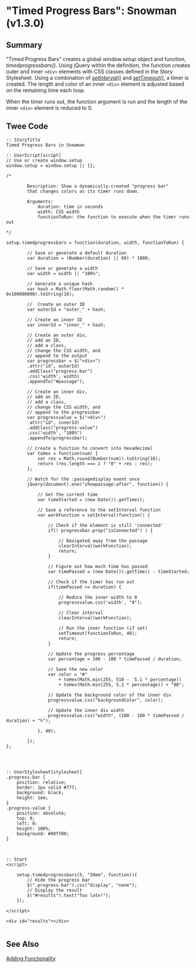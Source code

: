 # "Timed Progress Bars": Snowman (v1.3.0)

## Summary

"Timed Progress Bars" creates a global *window.setup* object and function, *timedprogressbars()*. Using jQuery within the definition, the function creates outer and inner `<div>` elements with CSS classes defined in the Story Stylesheet. Using a combination of [*setInterval()*](https://developer.mozilla.org/en-US/docs/Web/API/WindowOrWorkerGlobalScope/setInterval) and [*setTimeout()*](https://developer.mozilla.org/en-US/docs/Web/API/WindowOrWorkerGlobalScope/setTimeout), a timer is created. The length and color of an inner `<div>` element is adjusted based on the remaining time each loop.

When the timer runs out, the function argument is run and the length of the inner `<div>` element is reduced to 0.

## Twee Code

```
:: StoryTitle
Timed Progress Bars in Snowman

:: UserScript[script]
// Use or create window.setup
window.setup = window.setup || {};

/*

		Description: Show a dynamically-created "progress bar"
		that changes colors as its timer runs down.

		Arguments:
			duration: time in seconds
			width: CSS width
			functionToRun: the function to execute when the timer runs out

*/

setup.timedprogressbars = function(duration, width, functionToRun) {

		// Save or generate a default duration
		var duration = (Number(duration) || 60) * 1000;

		// Save or generate a width
		var width = width || "100%";

		// Generate a unique hash
		var hash = Math.floor(Math.random() * 0x100000000).toString(16);

		//  Create an outer ID
		var outerId = "outer_" + hash;

		// Create an inner ID
		var innerId = "inner_" + hash;

		// Create an outer div,
		// add an ID,
		// add a class,
		// change the CSS width, and
		// append to the output
		var progressbar = $("<div>")
		.attr("id", outerId)
		.addClass("progress-bar")
		.css('width', width)
		.appendTo("#passage");

		// Create an inner div,
		// add an ID,
		// add a class,
		// change the CSS width, and
		// append to the progressbar
		var progressvalue = $("<div>")
		.attr("id", innerId)
		.addClass("progress-value")
		.css('width', "100%")
		.appendTo(progressbar);

		// Create a function to convert into hexadecimal
		var toHex = function(num) {
			var res = Math.round(Number(num)).toString(16);
			return (res.length === 1 ? "0" + res : res);
		};

		// Watch for the :passagedisplay event once
		jQuery(document).one("showpassage:after", function() {

			// Get the current time
			var timeStarted = (new Date()).getTime();

			// Save a reference to the setInterval function
			var workFunction = setInterval(function() {

				// Check if the element is still 'connected'
				if(! progressbar.prop("isConnected") ) {

					// Navigated away from the passage
					clearInterval(workFunction);
					return;
				}

				// Figure out how much time has passed
				var timePassed = (new Date()).getTime() - timeStarted;

				// Check if the timer has run out
				if(timePassed >= duration) {

					// Reduce the inner width to 0
					progressvalue.css('width', "0");

					// Clear interval
					clearInterval(workFunction);

					// Run the inner function (if set)
					setTimeout(functionToRun, 40);
					return;
				}

				// Update the progress percentage
				var percentage = 100 - 100 * timePassed / duration;

				// Save the new color
				var color = "#"
					+ toHex(Math.min(255, 510 -  5.1 * percentage))
					+ toHex(Math.min(255, 5.1 * percentage)) + "00";

				// Update the background color of the inner div
				progressvalue.css("backgroundColor", color);

				// Update the inner div width
				progressvalue.css("width", (100 - 100 * timePassed / duration) + "%");

			}, 40);

		});
};




:: UserStylesheet[stylesheet]
.progress-bar {
	position: relative;
	border: 1px solid #777;
	background: black;
	height: 1em;
}
.progress-value {
	position: absolute;
	top: 0;
	left: 0;
	height: 100%;
	background: #00ff00;
}



:: Start
<script>

	setup.timedprogressbars(5, "20em", function(){
		// Hide the progress bar
		$(".progress-bar").css("display", "none");
		// Display the result
		$("#results").text("Too late!");
	});

</script>

<div id="results"></div>


```

## See Also

[Adding Functionality](../../addingfunctionality/snowman/snowman_adding_functionality.md)
